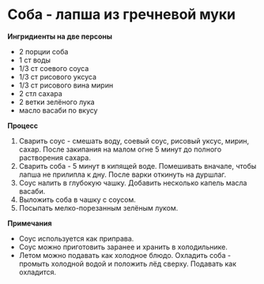 # Соба - лапша из гречневой муки

**Ингридиенты на две персоны**
* 2 порции соба
* 1 ст воды
* 1/3 ст соевого соуса
* 1/3 ст рисового уксуса
* 1/3 ст рисового вина мирин
* 2 стл сахара
* 2 ветки зелёного лука
* масло васаби по вкусу

**Процесс**
1. Сварить соус - смешать воду, соевый соус, рисовый уксус, мирин, сахар. После закипания на малом огне 5 минут до полного растворения сахара.
2. Сварить соба - 5 минут в кипящей воде. Помешивать вначале, чтобы лапша не прилипла к дну. После варки откинуть на дуршлаг.
3. Соус налить в глубокую чашку. Добавить несколько капель масла васаби.
4. Выложить соба в чашку с соусом.
5. Посыпать мелко-порезанным зелёным луком.

**Примечания**
* Соус используется как приправа.
* Соус можно приготовить заранее и хранить в холодильнике.
* Летом можно подавать как холодное блюдо. Охладить соба - промыть холодной водой и положить лёд сверху. Подавать как охладится.
